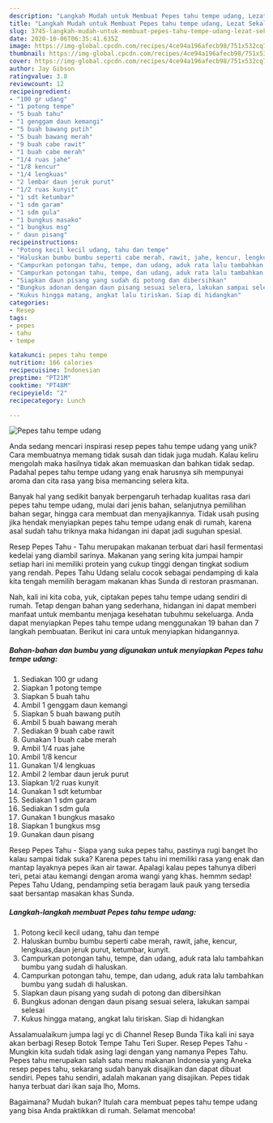 ```yaml
---
description: "Langkah Mudah untuk Membuat Pepes tahu tempe udang, Lezat Sekali"
title: "Langkah Mudah untuk Membuat Pepes tahu tempe udang, Lezat Sekali"
slug: 3745-langkah-mudah-untuk-membuat-pepes-tahu-tempe-udang-lezat-sekali
date: 2020-10-06T06:35:41.635Z
image: https://img-global.cpcdn.com/recipes/4ce94a196afecb98/751x532cq70/pepes-tahu-tempe-udang-foto-resep-utama.jpg
thumbnail: https://img-global.cpcdn.com/recipes/4ce94a196afecb98/751x532cq70/pepes-tahu-tempe-udang-foto-resep-utama.jpg
cover: https://img-global.cpcdn.com/recipes/4ce94a196afecb98/751x532cq70/pepes-tahu-tempe-udang-foto-resep-utama.jpg
author: Jay Gibson
ratingvalue: 3.8
reviewcount: 12
recipeingredient:
- "100 gr udang"
- "1 potong tempe"
- "5 buah tahu"
- "1 genggam daun kemangi"
- "5 buah bawang putih"
- "5 buah bawang merah"
- "9 buah cabe rawit"
- "1 buah cabe merah"
- "1/4 ruas jahe"
- "1/8 kencur"
- "1/4 lengkuas"
- "2 lembar daun jeruk purut"
- "1/2 ruas kunyit"
- "1 sdt ketumbar"
- "1 sdm garam"
- "1 sdm gula"
- "1 bungkus masako"
- "1 bungkus msg"
- " daun pisang"
recipeinstructions:
- "Potong kecil kecil udang, tahu dan tempe"
- "Haluskan bumbu bumbu seperti cabe merah, rawit, jahe, kencur, lengkuas,daun jeruk purut, ketumbar, kunyit."
- "Campurkan potongan tahu, tempe, dan udang, aduk rata lalu tambahkan bumbu yang sudah di haluskan."
- "Campurkan potongan tahu, tempe, dan udang, aduk rata lalu tambahkan bumbu yang sudah di haluskan."
- "Siapkan daun pisang yang sudah di potong dan dibersihkan"
- "Bungkus adonan dengan daun pisang sesuai selera, lakukan sampai selesai"
- "Kukus hingga matang, angkat lalu tiriskan. Siap di hidangkan"
categories:
- Resep
tags:
- pepes
- tahu
- tempe

katakunci: pepes tahu tempe 
nutrition: 166 calories
recipecuisine: Indonesian
preptime: "PT21M"
cooktime: "PT48M"
recipeyield: "2"
recipecategory: Lunch

---
```



![Pepes tahu tempe udang](https://img-global.cpcdn.com/recipes/4ce94a196afecb98/751x532cq70/pepes-tahu-tempe-udang-foto-resep-utama.jpg)

Anda sedang mencari inspirasi resep pepes tahu tempe udang yang unik? Cara membuatnya memang tidak susah dan tidak juga mudah. Kalau keliru mengolah maka hasilnya tidak akan memuaskan dan bahkan tidak sedap. Padahal pepes tahu tempe udang yang enak harusnya sih mempunyai aroma dan cita rasa yang bisa memancing selera kita.

Banyak hal yang sedikit banyak berpengaruh terhadap kualitas rasa dari pepes tahu tempe udang, mulai dari jenis bahan, selanjutnya pemilihan bahan segar, hingga cara membuat dan menyajikannya. Tidak usah pusing jika hendak menyiapkan pepes tahu tempe udang enak di rumah, karena asal sudah tahu triknya maka hidangan ini dapat jadi suguhan spesial.

Resep Pepes Tahu - Tahu merupakan makanan terbuat dari hasil fermentasi kedelai yang diambil sarinya. Makanan yang sering kita jumpai hampir setiap hari ini memiliki protein yang cukup tinggi dengan tingkat sodium yang rendah. Pepes Tahu Udang selalu cocok sebagai pendamping di kala kita tengah memilih beragam makanan khas Sunda di restoran prasmanan.


Nah, kali ini kita coba, yuk, ciptakan pepes tahu tempe udang sendiri di rumah. Tetap dengan bahan yang sederhana, hidangan ini dapat memberi manfaat untuk membantu menjaga kesehatan tubuhmu sekeluarga. Anda dapat menyiapkan Pepes tahu tempe udang menggunakan 19 bahan dan 7 langkah pembuatan. Berikut ini cara untuk menyiapkan hidangannya.

<!--inarticleads1-->

##### Bahan-bahan dan bumbu yang digunakan untuk menyiapkan Pepes tahu tempe udang:

1. Sediakan 100 gr udang
1. Siapkan 1 potong tempe
1. Siapkan 5 buah tahu
1. Ambil 1 genggam daun kemangi
1. Siapkan 5 buah bawang putih
1. Ambil 5 buah bawang merah
1. Sediakan 9 buah cabe rawit
1. Gunakan 1 buah cabe merah
1. Ambil 1/4 ruas jahe
1. Ambil 1/8 kencur
1. Gunakan 1/4 lengkuas
1. Ambil 2 lembar daun jeruk purut
1. Siapkan 1/2 ruas kunyit
1. Gunakan 1 sdt ketumbar
1. Sediakan 1 sdm garam
1. Sediakan 1 sdm gula
1. Gunakan 1 bungkus masako
1. Siapkan 1 bungkus msg
1. Gunakan  daun pisang


Resep Pepes Tahu - Siapa yang suka pepes tahu, pastinya rugi banget lho kalau sampai tidak suka? Karena pepes tahu ini memiliki rasa yang enak dan mantap layaknya pepes ikan air tawar. Apalagi kalau pepes tahunya diberi teri, petai atau kemangi dengan aroma wangi yang khas. hemmm sedap! Pepes Tahu Udang, pendamping setia beragam lauk pauk yang tersedia saat bersantap masakan khas Sunda. 

<!--inarticleads2-->

##### Langkah-langkah membuat Pepes tahu tempe udang:

1. Potong kecil kecil udang, tahu dan tempe
1. Haluskan bumbu bumbu seperti cabe merah, rawit, jahe, kencur, lengkuas,daun jeruk purut, ketumbar, kunyit.
1. Campurkan potongan tahu, tempe, dan udang, aduk rata lalu tambahkan bumbu yang sudah di haluskan.
1. Campurkan potongan tahu, tempe, dan udang, aduk rata lalu tambahkan bumbu yang sudah di haluskan.
1. Siapkan daun pisang yang sudah di potong dan dibersihkan
1. Bungkus adonan dengan daun pisang sesuai selera, lakukan sampai selesai
1. Kukus hingga matang, angkat lalu tiriskan. Siap di hidangkan


Assalamualaikum jumpa lagi yc di Channel Resep Bunda Tika kali ini saya akan berbagi Resep Botok Tempe Tahu Teri Super. Resep Pepes Tahu - Mungkin kita sudah tidak asing lagi dengan yang namanya Pepes Tahu. Pepes tahu merupakan salah satu menu makanan Indonesia yang Aneka resep pepes tahu, sekarang sudah banyak disajikan dan dapat dibuat sendiri. Pepes tahu sendiri, adalah makanan yang disajikan. Pepes tidak hanya terbuat dari ikan saja lho, Moms. 

Bagaimana? Mudah bukan? Itulah cara membuat pepes tahu tempe udang yang bisa Anda praktikkan di rumah. Selamat mencoba!
